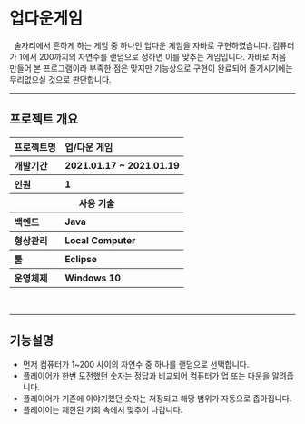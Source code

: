 # 업다운게임

&nbsp; 술자리에서 흔하게 하는 게임 중 하나인 업다운 게임을 자바로 구현하였습니다. 컴퓨터가 1에서 200까지의 자연수를 랜덤으로 정하면 이를 맞추는 게임입니다. 자바로 처음 만들어 본 프로그램이라 부족한 점은 맞지만 기능상으로 구현이 완료되어 즐기시기에는 무리없으실 것으로 판단합니다.

---

## 프로젝트 개요

<table class="tg">
    <tr align="left">
      <th>프로젝트명</th>
      <th>업/다운 게임</th>
    </tr>
    <tr align="left">
      <th>개발기간</th>
      <th>2021.01.17 ~ 2021.01.19</th>
    </tr>
    <tr align="left">
      <th>인원</th>
      <th>1</th>
    </tr>
    <tr>
      <th colspan="2">사용 기술</th>
    </tr>
    <tr align="left">
      <th>백엔드</th>
      <th>Java</th>
    </tr>
    <tr align="left">
      <th>형상관리</th>
      <th>Local Computer</th>
    </tr>
    <tr align="left">
      <th>툴</th>
      <th>Eclipse</th>
    </tr>
    <tr align="left">
      <th>운영체제</th>
      <th>Windows 10</th>
    </tr>
  </table>

<br>

---

## 기능설명

- 먼저 컴퓨터가 1~200 사이의 자연수 중 하나를 랜덤으로 선택합니다.
- 플레이어가 한번 도전했던 숫자는 정답과 비교되어 컴퓨터가 업 또는 다운을 알려줍니다.
- 플레이어가 기존에 이야기했던 숫자는 저장되고 해당 범위가 자동으로 좁아집니다.
- 플레이어는 제한된 기회 속에서 맞추어 나갑니다.

